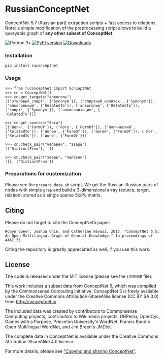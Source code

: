 # RussianConceptNet
ConceptNet 5.7 (Russian part) extraction scripts + fast access to relations. Note: a simple modification of the 
preprocessing script allows to build a queryable graph of **any other subset of ConceptNet**.


![Python 3x](https://img.shields.io/badge/python-3.x-blue.svg)
[![PyPI version][pypi_badge]][pypi_link]
[![Downloads](https://pepy.tech/badge/ruconceptnet)](https://pepy.tech/project/ruconceptnet)

[pypi_badge]: https://badge.fury.io/py/ruconceptnet.svg
[pypi_link]: https://pypi.python.org/pypi/ruconceptnet

### Installation

```
pip install ruconceptnet
```

### Usage

```
>>> from ruconceptnet import ConceptNet
>>> cn = ConceptNet()
>>> cn.get_targets("алкоголь")
[('этиловый_спирт', {'Synonym'}), ('спиртной_напиток', {'Synonym'}), ('алкогольный', {'RelatedTo'}), ('алкоголик', {'RelatedTo'}), ('спирт', {'Synonym'}), ('алкоголизация', {
'RelatedTo'})]

>>> cn.get_sources("йога")
[('йоги', {'FormOf'}), ('йогу', {'FormOf'}), ('йогический', {'RelatedTo'}), ('йогою', {'FormOf'}), ('йогой', {'FormOf'}), ('йог', {'RelatedTo'}), ('йоге', {'FormOf'})]

>>> cn.check_pair("человек", "зверь")
(['DistinctFrom'], [])

>>> cn.check_pair("зверь", "человек")
([], ['DistinctFrom'])
```

### Preparations for customization

Please see the `prepare_data.sh` script. We get the Russian-Russian pairs of nodes with simple `grep` and build
a 3-dimensional array (source, target, relation) stored as a single sparse SciPy matrix.


## Citing

Please do not forget to cite the ConceptNet5 paper:
```
Robyn Speer, Joshua Chin, and Catherine Havasi. 2017. "ConceptNet 5.5: An Open Multilingual Graph of General Knowledge." In proceedings of AAAI 31.
```

Citing the repository is greatly appreciated as well, if you use this work.

## License

The code is released under the MIT license (please see the `LICENSE` file).

This work includes a subset data from ConceptNet 5, which was compiled by the
Commonsense Computing Initiative. ConceptNet 5 is freely available under
the Creative Commons Attribution-ShareAlike license (CC BY SA 3.0) from
http://conceptnet.io.

The included data was created by contributors to Commonsense Computing
projects, contributors to Wikimedia projects, DBPedia, OpenCyc, Games
with a Purpose, Princeton University's WordNet, Francis Bond's Open
Multilingual WordNet, and Jim Breen's JMDict.

The complete data in ConceptNet is available under the Creative Commons Attribution-ShareAlike 4.0 license.

For more details, please see ["Copying and sharing ConceptNet"](https://github.com/commonsense/conceptnet5/wiki/Copying-and-sharing-ConceptNet).